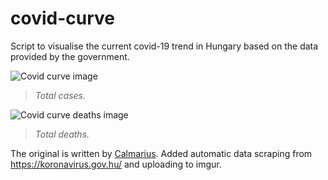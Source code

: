 # covid-curve
Script to visualise the current covid-19 trend in Hungary based on the data provided by the government.

![Covid curve image](https://i.imgur.com/qQQMoh7.png)
> *Total cases.*

![Covid curve deaths image](https://i.imgur.com/OgRpHpL.png)
> *Total deaths.*

The original is written by [Calmarius](https://github.com/Calmarius). Added automatic data scraping from https://koronavirus.gov.hu/ and uploading to imgur.

